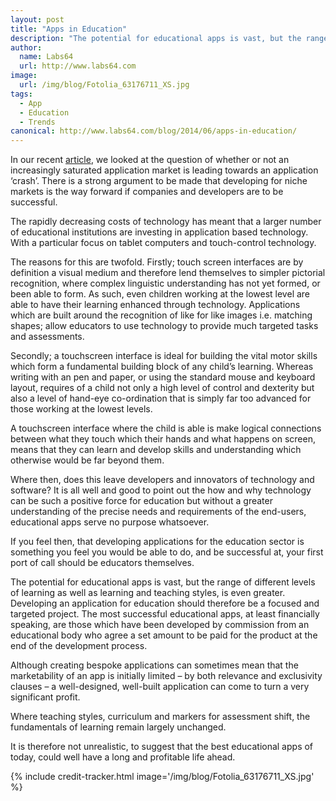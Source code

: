 ```yaml
---
layout: post
title: "Apps in Education"
description: "The potential for educational apps is vast, but the range of different levels of learning as well as learning and teaching styles, is even greater"
author:
  name: Labs64
  url: http://www.labs64.com
image:
  url: /img/blog/Fotolia_63176711_XS.jpg
tags:
  - App
  - Education
  - Trends
canonical: http://www.labs64.com/blog/2014/06/apps-in-education/
---
```


In our recent [article](/blog/2014/05/19/is-there-an-application-crash-looming/), we looked at the question of whether or not an increasingly saturated application market is leading towards an application &#8216;crash&#8217;. There is a strong argument to be made that developing for niche markets is the way forward if companies and developers are to be successful.

The rapidly decreasing costs of technology has meant that a larger number of educational institutions are investing in application based technology. With a particular focus on tablet computers and touch-control technology.

The reasons for this are twofold. Firstly; touch screen interfaces are by definition a visual medium and therefore lend themselves to simpler pictorial recognition, where complex linguistic understanding has not yet formed, or been able to form. As such, even children working at the lowest level are able to have their learning enhanced through technology. Applications which are built around the recognition of like for like images i.e. matching shapes; allow educators to use technology to provide much targeted tasks and assessments.

Secondly; a touchscreen interface is ideal for building the vital motor skills which form a fundamental building block of any child&#8217;s learning. Whereas writing with an pen and paper, or using the standard mouse and keyboard layout, requires of a child not only a high level of control and dexterity but also a level of hand-eye co-ordination that is simply far too advanced for those working at the lowest levels.

A touchscreen interface where the child is able is make logical connections between what they touch which their hands and what happens on screen, means that they can learn and develop skills and understanding which otherwise would be far beyond them.

Where then, does this leave developers and innovators of technology and software? It is all well and good to point out the how and why technology can be such a positive force for education but without a greater understanding of the precise needs and requirements of the end-users, educational apps serve no purpose whatsoever.

If you feel then, that developing applications for the education sector is something you feel you would be able to do, and be successful at, your first port of call should be educators themselves.

The potential for educational apps is vast, but the range of different levels of learning as well as learning and teaching styles, is even greater. Developing an application for education should therefore be a focused and targeted project. The most successful educational apps, at least financially speaking, are those which have been developed by commission from an educational body who agree a set amount to be paid for the product at the end of the development process.

Although creating bespoke applications can sometimes mean that the marketability of an app is initially limited &#8211; by both relevance and exclusivity clauses &#8211; a well-designed, well-built application can come to turn a very significant profit.

Where teaching styles, curriculum and markers for assessment shift, the fundamentals of learning remain largely unchanged.

It is therefore not unrealistic, to suggest that the best educational apps of today, could well have a long and profitable life ahead.

{% include credit-tracker.html image='/img/blog/Fotolia_63176711_XS.jpg' %}
